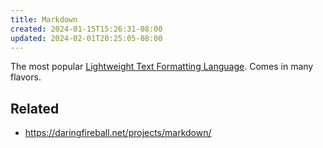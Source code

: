 ```yaml
---
title: Markdown
created: 2024-01-15T15:26:31-08:00
updated: 2024-02-01T20:25:05-08:00
---
```


The most popular [Lightweight Text Formatting Language](Lightweight%20Text%20Formatting%20Language.md). Comes in many flavors.

## Related

* https://daringfireball.net/projects/markdown/
